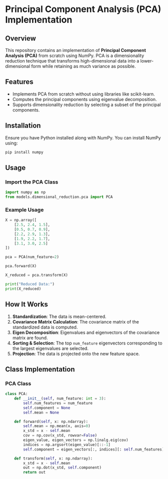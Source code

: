 # Principal Component Analysis (PCA) Implementation

## Overview
This repository contains an implementation of **Principal Component Analysis (PCA)** from scratch using NumPy. PCA is a dimensionality reduction technique that transforms high-dimensional data into a lower-dimensional form while retaining as much variance as possible.

## Features
- Implements PCA from scratch without using libraries like scikit-learn.
- Computes the principal components using eigenvalue decomposition.
- Supports dimensionality reduction by selecting a subset of the principal components.

## Installation
Ensure you have Python installed along with NumPy. You can install NumPy using:

```bash
pip install numpy
```

## Usage
### Import the PCA Class
```python
import numpy as np
from models.dimensional_reduction.pca import PCA
```

### Example Usage
```python
X = np.array([
    [2.5, 2.4, 1.5],
    [0.5, 0.7, 0.9],
    [2.2, 2.9, 1.3],
    [1.9, 2.2, 1.7],
    [3.1, 3.0, 2.5]
])

pca = PCA(num_feature=2)

pca.forward(X)

X_reduced = pca.transform(X)

print("Reduced Data:")
print(X_reduced)
```

## How It Works
1. **Standardization**: The data is mean-centered.
2. **Covariance Matrix Calculation**: The covariance matrix of the standardized data is computed.
3. **Eigen Decomposition**: Eigenvalues and eigenvectors of the covariance matrix are found.
4. **Sorting & Selection**: The top `num_feature` eigenvectors corresponding to the largest eigenvalues are selected.
5. **Projection**: The data is projected onto the new feature space.

## Class Implementation
### PCA Class
```python
class PCA:
    def __init__(self, num_feature: int = 3):
        self.num_features = num_feature
        self.component = None
        self.mean = None

    def forward(self, x: np.ndarray):
        self.mean = np.mean(x, axis=0)
        x_std = x - self.mean
        cov = np.cov(x_std, rowvar=False)
        eigen_value, eigen_vectors = np.linalg.eig(cov)
        indices = np.argsort(eigen_value)[::-1]
        self.component = eigen_vectors[:, indices][: self.num_features]

    def transform(self, x: np.ndarray):
        x_std = x - self.mean
        out = np.dot(x_std, self.component)
        return out
```
